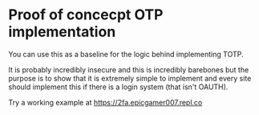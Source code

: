 # Proof of concecpt OTP implementation

You can use this as a baseline for the logic behind implementing TOTP.

It is probably incredibly insecure and this is incredibly barebones but the purpose is to show that it is extremely simple to implement and every site should implement this if there is a login system (that isn't OAUTH).

Try a working example at https://2fa.epicgamer007.repl.co